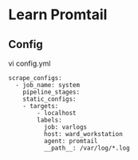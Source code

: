 # Learn Promtail


## Config

vi config.yml
```
scrape_configs:
  - job_name: system
    pipeline_stages:
    static_configs:
    - targets:
        - localhost
        labels:
          job: varlogs
          host: ward_workstation
          agent: promtail
          __path__: /var/log/*.log
```
